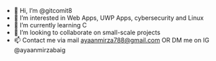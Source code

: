 - 👋 Hi, I’m @gitcomit8
- 👀 I’m interested in Web Apps, UWP Apps, cybersecurity and Linux
- 🌱 I’m currently learning C
- 💞️ I’m looking to collaborate on small-scale projects
- 📫 Contact me via mail ayaanmirza788@gmail.com OR DM me on IG @ayaanmirzabaig

<!---
gitcomit8/gitcomit8 is a ✨ special ✨ repository because its `README.md` (this file) appears on your GitHub profile.
You can click the Preview link to take a look at your changes.
--->
